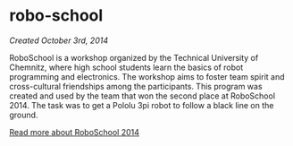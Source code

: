 # robo-school
*Created October 3rd, 2014*

RoboSchool is a workshop organized by the Technical University of Chemnitz, where high school students learn the basics of robot programming and electronics. The workshop aims to foster team spirit and cross-cultural friendships among the participants. This program was created and used by the team that won the second place at RoboSchool 2014. The task was to get a Pololu 3pi robot to follow a black line on the ground.

[Read more about RoboSchool 2014](https://www.tu-chemnitz.de/tu/pressestelle/aktuell/6091)

